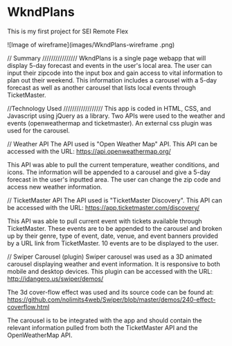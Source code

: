 # WkndPlans
This is my first project for SEI Remote Flex

![Image of wireframe](images/WkndPlans-wireframe .png)


// Summary
////////////////
WkndPlans is a single page webapp that will display 5-day forecast and events in the user's local area. The user can input their zipcode into the input box and gain access to vital information to plan out their weekend. This information includes a carousel with a 5-day forecast as well as another carousel that lists local events through TicketMaster.

//Technology Used
//////////////////
This app is coded in HTML, CSS, and Javascript using jQuery as a library. Two APIs were used to the weather and events (openweathermap and ticketmaster). An external css plugin was used for the carousel.  

// Weather API
The API used is "Open Weather Map" API. This API can be accessed with the URL:
https://api.openweathermap.org/

This API was able to pull the current temperature, weather conditions, and icons. The information will be appended to a carousel and give a 5-day forecast in the user's inputted area. The user can change the zip code and access new weather information.

// TicketMaster API
The API used is "TicketMaster Discovery". This API can be accessed with the URL:
https://app.ticketmaster.com/discovery/

This API was able to pull current event with tickets available through TicketMaster. These events are to be appended to the carousel and broken up by their genre, type of event, date, venue, and event banners provided by a URL link from TicketMaster. 10 events are to be displayed to the user.

// Swiper Carousel (plugin)
Swiper carousel was used as a 3D animated carousel displaying weather and event information. It is responsive to both mobile and desktop devices. This plugin can be accessed with the URL:
http://idangero.us/swiper/demos/

The 3d cover-flow effect was used and its source code can be found at:
https://github.com/nolimits4web/Swiper/blob/master/demos/240-effect-coverflow.html

The carousel is to be integrated with the app and should contain the relevant information pulled from both the TicketMaster API and the OpenWeatherMap API.
